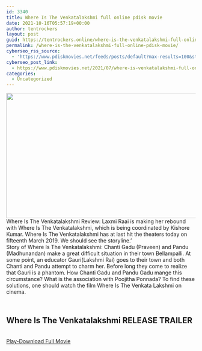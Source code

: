 ```yaml
---
id: 3340
title: Where Is The Venkatalakshmi full online pdisk movie
date: 2021-10-16T05:57:19+00:00
author: tentrockers
layout: post
guid: https://tentrockers.online/where-is-the-venkatalakshmi-full-online-pdisk-movie/
permalink: /where-is-the-venkatalakshmi-full-online-pdisk-movie/
cyberseo_rss_source:
  - 'https://www.pdiskmovies.net/feeds/posts/default?max-results=100&start-index=1101'
cyberseo_post_link:
  - https://www.pdiskmovies.net/2021/07/where-is-venkatalakshmi-full-online.html
categories:
  - Uncategorized
---
```

<div class="separator">
  <a href="https://1.bp.blogspot.com/-gS9VtrdJkMs/YP7IKiPMfTI/AAAAAAAAZx8/X-0i-d4rtucKNWNBhPVfVmnfpSaHxi4rgCLcBGAsYHQ/s866/Where%2BIs%2BThe%2BVenkatalakshmi%2Bfull%2Bonline%2Bpdisk%2Bmovie.jpg"><img loading="lazy" border="0" data-original-height="450" data-original-width="866" height="332" src="https://1.bp.blogspot.com/-gS9VtrdJkMs/YP7IKiPMfTI/AAAAAAAAZx8/X-0i-d4rtucKNWNBhPVfVmnfpSaHxi4rgCLcBGAsYHQ/w640-h332/Where%2BIs%2BThe%2BVenkatalakshmi%2Bfull%2Bonline%2Bpdisk%2Bmovie.jpg" width="640" /></a>
</div>



<div>
  <div>
    <span>Where Is The Venkatalakshmi Review: Laxmi Raai is making her rebound with Where Is The Venkatalakshmi, which is being coordinated by Kishore Kumar. Where Is The Venkatalakshmi has at last hit the theaters today on fifteenth March 2019. We should see the storyline.&#8217;&nbsp;</span>
  </div>
  
  <div>
    <span>Story of Where Is The Venkatalakshmi: Chanti Gadu (Praveen) and Pandu (Madhunandan) make a great difficult situation in their town Bellampalli. At some point, an educator Gauri(Lakshmi Rai) goes to their town and both Chanti and Pandu attempt to charm her. Before long they come to realize that Gauri is a phantom. How Chanti Gadu and Pandu Gadu mange this circumstance? What is the association with Poojitha Ponnada? To find these solutions, one should watch the film Where Is The Venkata Lakshmi on cinema.</span>
  </div>
</div>

## <span><br /></span><span>Where Is The Venkatalakshmi RELEASE TRAILER</span>

  
<a href="https://www.pdisk.net/share-video?videoid=nv2had003812" onclick="window.open('https://www.pdisk.net/share-video?videoid=nv2had003812'); return false;" target="popup" rel="noopener"><br /> Play-Download Full Movie<br /> </a>